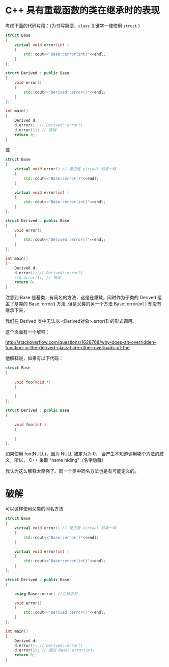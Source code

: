 ﻿
# C++ 具有重载函数的类在继承时的表现

考虑下面的代码片段：(为书写简便，`class` 关键字一律使用 `struct` )

```cpp
struct Base
{
    virtual void error(int )
    {
        std::cout<<"Base::error(int)"<<endl;
    }
};

struct Derived : public Base
{
    void error()
    {
        std::cout<<"Derived::error()"<<endl;
    }
};

int main()
{
    Derived d;
    d.error(); // Derived::error()
    d.error(1); // 错误
    return 0;
}

```
或
```cpp
struct Base
{
    virtual void error() // 是否是 virtual 结果一样
    {
        std::cout<<"Base::error()"<<endl;
    }

    virtual void error(int )
    {
        std::cout<<"Base::error(int)"<<endl;
    }
};

struct Derived : public Base
{
    void error()
    {
        std::cout<<"Derived::error()"<<endl;
    }
};

int main()
{
    Derived d;
    d.error(); // Derived::error()
    //d.error(1); // 错误
    return 0;
}

```
注意到 Base 是基类，有同名的方法，这是在重载，同时作为子类的 Derived 覆盖了基类的 Base::error() 方法, 但是父类的另一个方法 Base::error(int ) 却没有继承下来，

我们在 Derived 类中无法以 <Derived对象>.error(1) 的形式调用。

这个页面有一个解释：

http://stackoverflow.com/questions/1628768/why-does-an-overridden-function-in-the-derived-class-hide-other-overloads-of-the

他解释说，如果有以下代码：
```cpp
struct Base
{
    
    void foo(void *)
    {
       
    }
};

struct Derived : public Base
{
    
    void foo(int )
    {

    }
};
```
如果使用 foo(NULL)，因为 NULL 被定为为 0， 会产生不知道调用哪个方法的歧义，所以， C++ 采取 "name hiding"（名字隐藏）

我认为这么解释太牵强了。同一个类中同名方法也是有可能定义的。

# 破解

可以这样使用父类的同名方法
```cpp
struct Base
{
    virtual void error() // 是否是 virtual 结果一样
    {
        std::cout<<"Base::error()"<<endl;
    }

    virtual void error(int )
    {
        std::cout<<"Base::error(int)"<<endl;
    }
};

struct Derived : public Base
{

    using Base::error; //注意这句

    void error()
    {
        std::cout<<"Derived::error()"<<endl;
    }
};

int main()
{
    Derived d;
    d.error(); // Derived::error()
    d.error(1); // 通过 Base::error(int)
    return 0;
}
```
